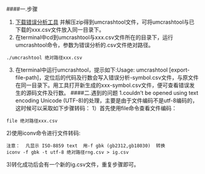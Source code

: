 ####一.步骤
1. [下载错误分析工具](http://dev.umeng.com/files/download/umcrashtool.zip) 并解压zip得到umcrashtool文件，可将umcrashtool与已下载的xxx.csv文件放入同一目录下。
2. 在terminal中cd到umcrashtool与xxx.csv文件所在的目录下，运行umcrashtool命令，参数为错误分析的.csv文件绝对路径。
````
./umcrashtool 绝对路径xxx.csv
````
3. 在terminal中运行umcrashtool，提示如下:Usage: umcrashtool [export-file-path]，定位后的代码及行数会写入错误分析-symbol.csv文件，与原文件在同一目录下。用工具打开新生成的xxx-symbol.csv文件，便可查看错误发生的源码文件及行数。
####二.遇到的问题
1.couldn’t be opened using text encoding Unicode (UTF-8)的处理，主要是由于文件编码不是utf-8编码的，这时候可以采取如下步骤转码：
1）首先使用file命令查看文件编码：
````
file 绝对路径xxx.csv
````
2)使用iconv命令进行文件转码:
````
注意：  凡显示 ISO-8859 text  用-f gbk (gb2312,gb18030)  转换
iconv -f gbk -t utf-8 绝对路径rng.csv > ig.csv
````
3)转化成功后会有一个新的ig.csv文件，重复步骤即可。
